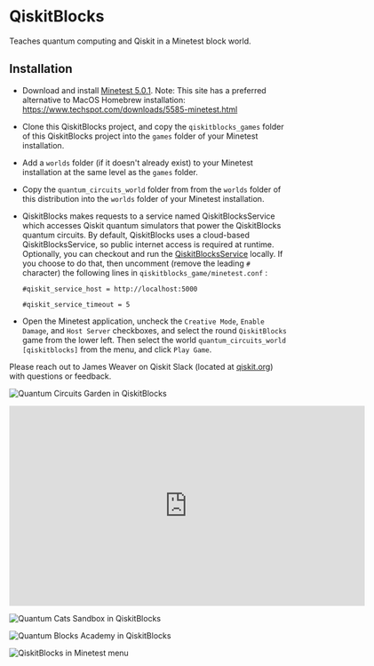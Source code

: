 # QiskitBlocks
Teaches quantum computing and Qiskit in a Minetest block world.

## Installation
- Download and install [Minetest 5.0.1](https://www.minetest.net/). Note: This site has a preferred alternative to MacOS Homebrew installation: https://www.techspot.com/downloads/5585-minetest.html

- Clone this QiskitBlocks project, and copy the `qiskitblocks_games` folder of this QiskitBlocks project into the `games` folder of your 
  Minetest installation.

- Add a `worlds` folder (if it doesn't already exist) to your Minetest installation at the same 
  level as the `games` folder. 

- Copy the `quantum_circuits_world` folder from from the `worlds` folder of this distribution into 
  the `worlds` folder of your Minetest installation.

- QiskitBlocks makes requests to a service named QiskitBlocksService which accesses Qiskit quantum simulators that power the QiskitBlocks quantum circuits. By default, QiskitBlocks uses a cloud-based QiskitBlocksService, so public internet access is required at runtime. Optionally, you can checkout and run the [QiskitBlocksService](https://github.com/JavaFXpert/QiskitBlocksService) locally. If you choose to do that, then uncomment (remove the leading `#` character) the following lines in `qiskitblocks_game/minetest.conf` :

  ```
  #qiskit_service_host = http://localhost:5000
  ```

  ```
  #qiskit_service_timeout = 5 
  ```

- Open the Minetest application, uncheck the `Creative Mode`, `Enable Damage`, and `Host Server` checkboxes, and select the round `QiskitBlocks` game from the lower left. Then select the world `quantum_circuits_world [qiskitblocks]` from the menu, and click `Play Game`.

Please reach out to James Weaver on Qiskit Slack (located at [qiskit.org](http://qiskit.org)) with questions or feedback.

![Quantum Circuits Garden in QiskitBlocks](https://github.com/JavaFXpert/QiskitBlocks/raw/master/quantum_circuits_garden.png)

<iframe src="https://player.vimeo.com/video/356185384" width="640" height="360" frameborder="0" allow="autoplay; fullscreen" allowfullscreen></iframe>

![Quantum Cats Sandbox in QiskitBlocks](https://github.com/JavaFXpert/QiskitBlocks/raw/master/quantum_cats_sandbox.png)

![Quantum Blocks Academy in QiskitBlocks](https://github.com/JavaFXpert/QiskitBlocks/raw/master/quantum_blocks_academy.png)

![QiskitBlocks in Minetest menu](https://github.com/JavaFXpert/QiskitBlocks/raw/master/qiskitblocks_minetest_screen.png)
